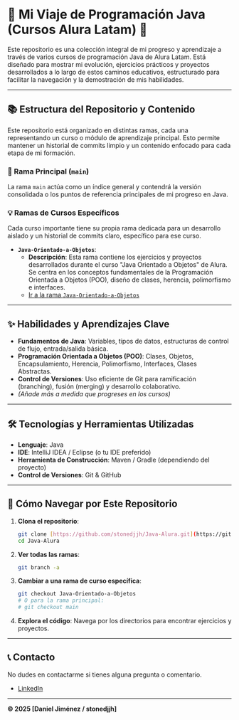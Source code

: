 # 🚀 Mi Viaje de Programación Java (Cursos Alura Latam) 🚀

Este repositorio es una colección integral de mi progreso y aprendizaje a través de varios cursos de programación Java de Alura Latam. Está diseñado para mostrar mi evolución, ejercicios prácticos y proyectos desarrollados a lo largo de estos caminos educativos, estructurado para facilitar la navegación y la demostración de mis habilidades.

---

## 📚 Estructura del Repositorio y Contenido

Este repositorio está organizado en distintas ramas, cada una representando un curso o módulo de aprendizaje principal. Esto permite mantener un historial de commits limpio y un contenido enfocado para cada etapa de mi formación.

### 🌳 Rama Principal (`main`)
La rama `main` actúa como un índice general y contendrá la versión consolidada o los puntos de referencia principales de mi progreso en Java.

### 💡 Ramas de Cursos Específicos
Cada curso importante tiene su propia rama dedicada para un desarrollo aislado y un historial de commits claro, específico para ese curso.

* **`Java-Orientado-a-Objetos`**:
    * **Descripción**: Esta rama contiene los ejercicios y proyectos desarrollados durante el curso "Java Orientado a Objetos" de Alura. Se centra en los conceptos fundamentales de la Programación Orientada a Objetos (POO), diseño de clases, herencia, polimorfismo e interfaces.
    * [Ir a la rama `Java-Orientado-a-Objetos`](https://github.com/stonedjjh/Java-Alura/tree/Java-Orientado-a-Objetos) 



---

## ✨ Habilidades y Aprendizajes Clave

* **Fundamentos de Java**: Variables, tipos de datos, estructuras de control de flujo, entrada/salida básica.
* **Programación Orientada a Objetos (POO)**: Clases, Objetos, Encapsulamiento, Herencia, Polimorfismo, Interfaces, Clases Abstractas.
* **Control de Versiones**: Uso eficiente de Git para ramificación (branching), fusión (merging) y desarrollo colaborativo.
* *(Añade más a medida que progreses en los cursos)*

---

## 🛠️ Tecnologías y Herramientas Utilizadas

* **Lenguaje**: Java
* **IDE**: IntelliJ IDEA / Eclipse (o tu IDE preferido)
* **Herramienta de Construcción**: Maven / Gradle (dependiendo del proyecto)
* **Control de Versiones**: Git & GitHub

---

## 🚀 Cómo Navegar por Este Repositorio

1.  **Clona el repositorio**:
    ```bash
    git clone [https://github.com/stonedjjh/Java-Alura.git](https://github.com/stonedjjh/Java-Alura.git)
    cd Java-Alura
    ```
2.  **Ver todas las ramas**:
    ```bash
    git branch -a
    ```
3.  **Cambiar a una rama de curso específica**:
    ```bash
    git checkout Java-Orientado-a-Objetos
    # O para la rama principal:
    # git checkout main
    ```
4.  **Explora el código**: Navega por los directorios para encontrar ejercicios y proyectos.

---

## 📞 Contacto

No dudes en contactarme si tienes alguna pregunta o comentario.

* [LinkedIn](https://www.linkedin.com/in/daniel-jimenez-88a2a293/)


---

**© 2025 [Daniel Jiménez / stonedjjh]**
